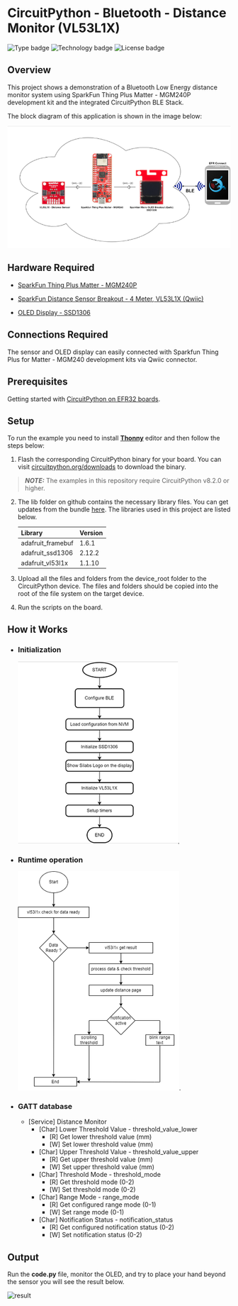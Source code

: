 # CircuitPython - Bluetooth - Distance Monitor (VL53L1X) #

![Type badge](https://img.shields.io/badge/dynamic/json?url=https://raw.githubusercontent.com/SiliconLabs/application_examples_ci/master/circuitpython/cp_bluetooth_distance_monitor_common.json&label=Type&query=type&color=green)
![Technology badge](https://img.shields.io/badge/dynamic/json?url=https://raw.githubusercontent.com/SiliconLabs/application_examples_ci/master/circuitpython/cp_bluetooth_distance_monitor_common.json&label=Technology&query=technology&color=green)
![License badge](https://img.shields.io/badge/dynamic/json?url=https://raw.githubusercontent.com/SiliconLabs/application_examples_ci/master/circuitpython/cp_bluetooth_distance_monitor_common.json&label=License&query=license&color=green)
## Overview ##

This project shows a demonstration of a Bluetooth Low Energy distance monitor system using SparkFun Thing Plus Matter - MGM240P development kit and the integrated CircuitPython BLE Stack.

The block diagram of this application is shown in the image below:

![overview](docs/overview.png)

## Hardware Required ##

- [SparkFun Thing Plus Matter - MGM240P](https://www.sparkfun.com/products/20270)

- [SparkFun Distance Sensor Breakout - 4 Meter, VL53L1X (Qwiic)](https://www.sparkfun.com/products/14722)

- [OLED Display - SSD1306](https://www.sparkfun.com/products/14532)

## Connections Required ##

The sensor and OLED display can easily connected with Sparkfun Thing Plus for Matter - MGM240 development kits via Qwiic connector.

## Prerequisites ##

Getting started with [CircuitPython on EFR32 boards](../doc/running_circuitpython.md).

## Setup ##

To run the example you need to install **[Thonny](https://thonny.org/)** editor and then follow the steps below:

1. Flash the corresponding CircuitPython binary for your board. You can visit [circuitpython.org/downloads](https://circuitpython.org/downloads?q=silabs) to download the binary.

> **_NOTE:_** The examples in this repository require CircuitPython v8.2.0 or higher.

2. The lib folder on github contains the necessary library files. You can get updates from the bundle [here](https://circuitpython.org/libraries). The libraries used in this project are listed below.

    | Library           | Version           |
    |:----------------- |:------------------|
    | adafruit_framebuf |       1.6.1       |
    | adafruit_ssd1306  |       2.12.2      |
    | adafruit_vl53l1x  |       1.1.10      |

3. Upload all the files and folders from the device_root folder to the CircuitPython device. The files and folders should be copied into the root of the file system on the target device.

4. Run the scripts on the board.


## How it Works ##

- ### Initialization ###

    ![Initialization](docs/init.png).

- ### Runtime operation ###

    ![Runtime operation](docs/run_time.png).

- ### GATT database ###

  - [Service] Distance Monitor
    - [Char] Lower Threshold Value - threshold_value_lower
      - [R] Get lower threshold value (mm)
      - [W] Set lower threshold value (mm)
    - [Char] Upper Threshold Value - threshold_value_upper
      - [R] Get upper threshold value (mm)
      - [W] Set upper threshold value (mm)
    - [Char] Threshold Mode - threshold_mode
      - [R] Get threshold mode (0-2)
      - [W] Set threshold mode (0-2)
    - [Char] Range Mode - range_mode
      - [R] Get configured range mode (0-1)
      - [W] Set range mode (0-1)
    - [Char] Notification Status - notification_status
      - [R] Get configured notification status (0-2)
      - [W] Set notification status (0-2)

## Output  ##

Run the **code.py** file, monitor the OLED, and try to place your hand beyond the sensor you will see the result below.

![result](docs/result.GIF)
